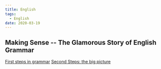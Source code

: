 ```yaml
---
title: English
tags:
  - English
date: 2020-03-19
---
```


## Making Sense -- The Glamorous Story of English Grammar

[First steps in grammar](https://sherlockblaze.com/resources/blog/2020/03/19/english/making_sense_c1/)
[Second Steps: the big picture](https://sherlockblaze.com/resources/blog/2020/03/19/english/making_sense_c2/)